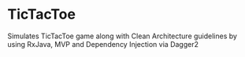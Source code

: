 # TicTacToe
Simulates TicTacToe game along with Clean Architecture guidelines by using RxJava, MVP and Dependency Injection via Dagger2
